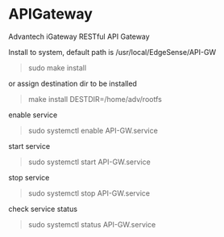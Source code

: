# APIGateway
Advantech iGateway RESTful API Gateway

Install to system, default path is /usr/local/EdgeSense/API-GW
>sudo make install

or assign destination dir to be installed
>make install DESTDIR=/home/adv/rootfs

enable service
>sudo systemctl enable API-GW.service

start service
>sudo systemctl start API-GW.service

stop service
>sudo systemctl stop API-GW.service

check service status
>sudo systemctl status API-GW.service
